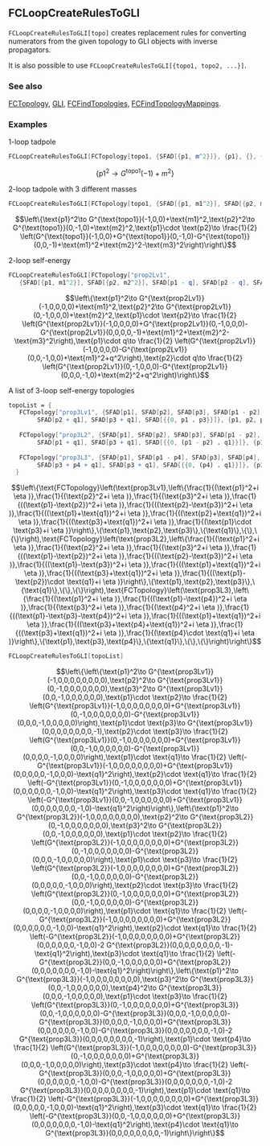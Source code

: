 ## FCLoopCreateRulesToGLI

`FCLoopCreateRulesToGLI[topo]` creates replacement rules for converting numerators from the given topology to GLI objects with inverse propagators.

It is also possible to use `FCLoopCreateRulesToGLI[{topo1, topo2, ...}]`.

### See also

[FCTopology](FCTopology), [GLI](GLI), [FCFindTopologies](FCFindTopologies), [FCFindTopologyMappings](FCFindTopologyMappings).

### Examples

1-loop tadpole

```mathematica
FCLoopCreateRulesToGLI[FCTopology[topo1, {SFAD[{p1, m^2}]}, {p1}, {}, {}, {}]]
```

$$\left\{\text{p1}^2\to G^{\text{topo1}}(-1)+m^2\right\}$$

2-loop tadpole with 3 different masses

```mathematica
FCLoopCreateRulesToGLI[FCTopology[topo1, {SFAD[{p1, m1^2}], SFAD[{p2, m2^2}], SFAD[{p1 - p2, m3^2}]}, {p1, p2}, {}, {}, {}]]
```

$$\left\{\text{p1}^2\to G^{\text{topo1}}(-1,0,0)+\text{m1}^2,\text{p2}^2\to G^{\text{topo1}}(0,-1,0)+\text{m2}^2,\text{p1}\cdot \text{p2}\to \frac{1}{2} \left(G^{\text{topo1}}(-1,0,0)+G^{\text{topo1}}(0,-1,0)-G^{\text{topo1}}(0,0,-1)+\text{m1}^2+\text{m2}^2-\text{m3}^2\right)\right\}$$

2-loop self-energy

```mathematica
FCLoopCreateRulesToGLI[FCTopology["prop2Lv1", 
   {SFAD[{p1, m1^2}], SFAD[{p2, m2^2}], SFAD[p1 - q], SFAD[p2 - q], SFAD[{p1 - p2, m3^2}]}, {p1, p2}, {Q}, {}, {}]]
```

$$\left\{\text{p1}^2\to G^{\text{prop2Lv1}}(-1,0,0,0,0)+\text{m1}^2,\text{p2}^2\to G^{\text{prop2Lv1}}(0,-1,0,0,0)+\text{m2}^2,\text{p1}\cdot \text{p2}\to \frac{1}{2} \left(G^{\text{prop2Lv1}}(-1,0,0,0,0)+G^{\text{prop2Lv1}}(0,-1,0,0,0)-G^{\text{prop2Lv1}}(0,0,0,0,-1)+\text{m1}^2+\text{m2}^2-\text{m3}^2\right),\text{p1}\cdot q\to \frac{1}{2} \left(G^{\text{prop2Lv1}}(-1,0,0,0,0)-G^{\text{prop2Lv1}}(0,0,-1,0,0)+\text{m1}^2+q^2\right),\text{p2}\cdot q\to \frac{1}{2} \left(G^{\text{prop2Lv1}}(0,-1,0,0,0)-G^{\text{prop2Lv1}}(0,0,0,-1,0)+\text{m2}^2+q^2\right)\right\}$$

A list of 3-loop self-energy topologies

```mathematica
topoList = {
   FCTopology["prop3Lv1", {SFAD[p1], SFAD[p2], SFAD[p3], SFAD[p1 - p2], SFAD[p2 - p3], SFAD[p1 + q1], 
    	SFAD[p2 + q1], SFAD[p3 + q1], SFAD[{{0, p1 . p3}}]}, {p1, p2, p3}, {q1}, {}, {}], 
   
   FCTopology["prop3L2", {SFAD[p1], SFAD[p2], SFAD[p3], SFAD[p1 - p2], SFAD[p2 - p3], SFAD[p1 - p3], 
    	SFAD[p1 + q1], SFAD[p3 + q1], SFAD[{{0, (p1 - p2) . q1}}]}, {p1, p2, p3}, {q1}, {}, {}], 
  	
   FCTopology["prop3L3", {SFAD[p1], SFAD[p1 - p4], SFAD[p3], SFAD[p4], SFAD[p1 - p3 - p4], SFAD[p1 + q1], 
    	SFAD[p3 + p4 + q1], SFAD[p3 + q1], SFAD[{{0, (p4) . q1}}]}, {p1, p3, p4}, {q1}, {}, {}]	
  }
```

$$\left\{\text{FCTopology}\left(\text{prop3Lv1},\left\{\frac{1}{(\text{p1}^2+i \eta )},\frac{1}{(\text{p2}^2+i \eta )},\frac{1}{(\text{p3}^2+i \eta )},\frac{1}{((\text{p1}-\text{p2})^2+i \eta )},\frac{1}{((\text{p2}-\text{p3})^2+i \eta )},\frac{1}{((\text{p1}+\text{q1})^2+i \eta )},\frac{1}{((\text{p2}+\text{q1})^2+i \eta )},\frac{1}{((\text{p3}+\text{q1})^2+i \eta )},\frac{1}{(\text{p1}\cdot \text{p3}+i \eta )}\right\},\{\text{p1},\text{p2},\text{p3}\},\{\text{q1}\},\{\},\{\}\right),\text{FCTopology}\left(\text{prop3L2},\left\{\frac{1}{(\text{p1}^2+i \eta )},\frac{1}{(\text{p2}^2+i \eta )},\frac{1}{(\text{p3}^2+i \eta )},\frac{1}{((\text{p1}-\text{p2})^2+i \eta )},\frac{1}{((\text{p2}-\text{p3})^2+i \eta )},\frac{1}{((\text{p1}-\text{p3})^2+i \eta )},\frac{1}{((\text{p1}+\text{q1})^2+i \eta )},\frac{1}{((\text{p3}+\text{q1})^2+i \eta )},\frac{1}{((\text{p1}-\text{p2})\cdot \text{q1}+i \eta )}\right\},\{\text{p1},\text{p2},\text{p3}\},\{\text{q1}\},\{\},\{\}\right),\text{FCTopology}\left(\text{prop3L3},\left\{\frac{1}{(\text{p1}^2+i \eta )},\frac{1}{((\text{p1}-\text{p4})^2+i \eta )},\frac{1}{(\text{p3}^2+i \eta )},\frac{1}{(\text{p4}^2+i \eta )},\frac{1}{((\text{p1}-\text{p3}-\text{p4})^2+i \eta )},\frac{1}{((\text{p1}+\text{q1})^2+i \eta )},\frac{1}{((\text{p3}+\text{p4}+\text{q1})^2+i \eta )},\frac{1}{((\text{p3}+\text{q1})^2+i \eta )},\frac{1}{(\text{p4}\cdot \text{q1}+i \eta )}\right\},\{\text{p1},\text{p3},\text{p4}\},\{\text{q1}\},\{\},\{\}\right)\right\}$$

```mathematica
FCLoopCreateRulesToGLI[topoList]
```

$$\left\{\left\{\text{p1}^2\to G^{\text{prop3Lv1}}(-1,0,0,0,0,0,0,0,0),\text{p2}^2\to G^{\text{prop3Lv1}}(0,-1,0,0,0,0,0,0,0),\text{p3}^2\to G^{\text{prop3Lv1}}(0,0,-1,0,0,0,0,0,0),\text{p1}\cdot \text{p2}\to \frac{1}{2} \left(G^{\text{prop3Lv1}}(-1,0,0,0,0,0,0,0,0)+G^{\text{prop3Lv1}}(0,-1,0,0,0,0,0,0,0)-G^{\text{prop3Lv1}}(0,0,0,-1,0,0,0,0,0)\right),\text{p1}\cdot \text{p3}\to G^{\text{prop3Lv1}}(0,0,0,0,0,0,0,0,-1),\text{p2}\cdot \text{p3}\to \frac{1}{2} \left(G^{\text{prop3Lv1}}(0,-1,0,0,0,0,0,0,0)+G^{\text{prop3Lv1}}(0,0,-1,0,0,0,0,0,0)-G^{\text{prop3Lv1}}(0,0,0,0,-1,0,0,0,0)\right),\text{p1}\cdot \text{q1}\to \frac{1}{2} \left(-G^{\text{prop3Lv1}}(-1,0,0,0,0,0,0,0,0)+G^{\text{prop3Lv1}}(0,0,0,0,0,-1,0,0,0)-\text{q1}^2\right),\text{p2}\cdot \text{q1}\to \frac{1}{2} \left(-G^{\text{prop3Lv1}}(0,-1,0,0,0,0,0,0,0)+G^{\text{prop3Lv1}}(0,0,0,0,0,0,-1,0,0)-\text{q1}^2\right),\text{p3}\cdot \text{q1}\to \frac{1}{2} \left(-G^{\text{prop3Lv1}}(0,0,-1,0,0,0,0,0,0)+G^{\text{prop3Lv1}}(0,0,0,0,0,0,0,-1,0)-\text{q1}^2\right)\right\},\left\{\text{p1}^2\to G^{\text{prop3L2}}(-1,0,0,0,0,0,0,0,0),\text{p2}^2\to G^{\text{prop3L2}}(0,-1,0,0,0,0,0,0,0),\text{p3}^2\to G^{\text{prop3L2}}(0,0,-1,0,0,0,0,0,0),\text{p1}\cdot \text{p2}\to \frac{1}{2} \left(G^{\text{prop3L2}}(-1,0,0,0,0,0,0,0,0)+G^{\text{prop3L2}}(0,-1,0,0,0,0,0,0,0)-G^{\text{prop3L2}}(0,0,0,-1,0,0,0,0,0)\right),\text{p1}\cdot \text{p3}\to \frac{1}{2} \left(G^{\text{prop3L2}}(-1,0,0,0,0,0,0,0,0)+G^{\text{prop3L2}}(0,0,-1,0,0,0,0,0,0)-G^{\text{prop3L2}}(0,0,0,0,0,-1,0,0,0)\right),\text{p2}\cdot \text{p3}\to \frac{1}{2} \left(G^{\text{prop3L2}}(0,-1,0,0,0,0,0,0,0)+G^{\text{prop3L2}}(0,0,-1,0,0,0,0,0,0)-G^{\text{prop3L2}}(0,0,0,0,-1,0,0,0,0)\right),\text{p1}\cdot \text{q1}\to \frac{1}{2} \left(-G^{\text{prop3L2}}(-1,0,0,0,0,0,0,0,0)+G^{\text{prop3L2}}(0,0,0,0,0,0,-1,0,0)-\text{q1}^2\right),\text{p2}\cdot \text{q1}\to \frac{1}{2} \left(-G^{\text{prop3L2}}(-1,0,0,0,0,0,0,0,0)+G^{\text{prop3L2}}(0,0,0,0,0,0,-1,0,0)-2 G^{\text{prop3L2}}(0,0,0,0,0,0,0,0,-1)-\text{q1}^2\right),\text{p3}\cdot \text{q1}\to \frac{1}{2} \left(-G^{\text{prop3L2}}(0,0,-1,0,0,0,0,0,0)+G^{\text{prop3L2}}(0,0,0,0,0,0,0,-1,0)-\text{q1}^2\right)\right\},\left\{\text{p1}^2\to G^{\text{prop3L3}}(-1,0,0,0,0,0,0,0,0),\text{p3}^2\to G^{\text{prop3L3}}(0,0,-1,0,0,0,0,0,0),\text{p4}^2\to G^{\text{prop3L3}}(0,0,0,-1,0,0,0,0,0),\text{p1}\cdot \text{p3}\to \frac{1}{2} \left(G^{\text{prop3L3}}(0,-1,0,0,0,0,0,0,0)+G^{\text{prop3L3}}(0,0,-1,0,0,0,0,0,0)-G^{\text{prop3L3}}(0,0,0,-1,0,0,0,0,0)-G^{\text{prop3L3}}(0,0,0,0,-1,0,0,0,0)+G^{\text{prop3L3}}(0,0,0,0,0,0,-1,0,0)-G^{\text{prop3L3}}(0,0,0,0,0,0,0,-1,0)-2 G^{\text{prop3L3}}(0,0,0,0,0,0,0,0,-1)\right),\text{p1}\cdot \text{p4}\to \frac{1}{2} \left(G^{\text{prop3L3}}(-1,0,0,0,0,0,0,0,0)-G^{\text{prop3L3}}(0,-1,0,0,0,0,0,0,0)+G^{\text{prop3L3}}(0,0,0,-1,0,0,0,0,0)\right),\text{p3}\cdot \text{p4}\to \frac{1}{2} \left(-G^{\text{prop3L3}}(0,0,0,-1,0,0,0,0,0)+G^{\text{prop3L3}}(0,0,0,0,0,0,-1,0,0)-G^{\text{prop3L3}}(0,0,0,0,0,0,0,-1,0)-2 G^{\text{prop3L3}}(0,0,0,0,0,0,0,0,-1)\right),\text{p1}\cdot \text{q1}\to \frac{1}{2} \left(-G^{\text{prop3L3}}(-1,0,0,0,0,0,0,0,0)+G^{\text{prop3L3}}(0,0,0,0,0,-1,0,0,0)-\text{q1}^2\right),\text{p3}\cdot \text{q1}\to \frac{1}{2} \left(-G^{\text{prop3L3}}(0,0,-1,0,0,0,0,0,0)+G^{\text{prop3L3}}(0,0,0,0,0,0,0,-1,0)-\text{q1}^2\right),\text{p4}\cdot \text{q1}\to G^{\text{prop3L3}}(0,0,0,0,0,0,0,0,-1)\right\}\right\}$$